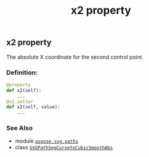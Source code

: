 ﻿---
title: x2 property
second_title: Aspose.SVG for Python via .NET API References
description: 
type: docs
weight: 270
url: /python-net/aspose.svg.paths/svgpathsegcurvetocubicsmoothabs/x2/
is_root: false
---

## x2 property


The absolute X coordinate for the second control point.
### Definition:
```python
@property
def x2(self):
    ...
@x2.setter
def x2(self, value):
    ...
```

### See Also
* module [`aspose.svg.paths`](../../)
* class [`SVGPathSegCurvetoCubicSmoothAbs`](/svg/python-net/aspose.svg.paths/svgpathsegcurvetocubicsmoothabs)
